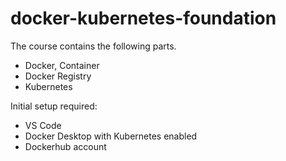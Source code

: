 # docker-kubernetes-foundation

The course contains the following parts.
- Docker, Container
- Docker Registry
- Kubernetes

Initial setup required:
- VS Code
- Docker Desktop with Kubernetes enabled
- Dockerhub account
